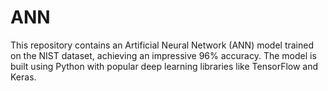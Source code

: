 # ANN
This repository contains an Artificial Neural Network (ANN) model trained on the NIST dataset, achieving an impressive 96% accuracy. The model is built using Python with popular deep learning libraries like TensorFlow and Keras.
